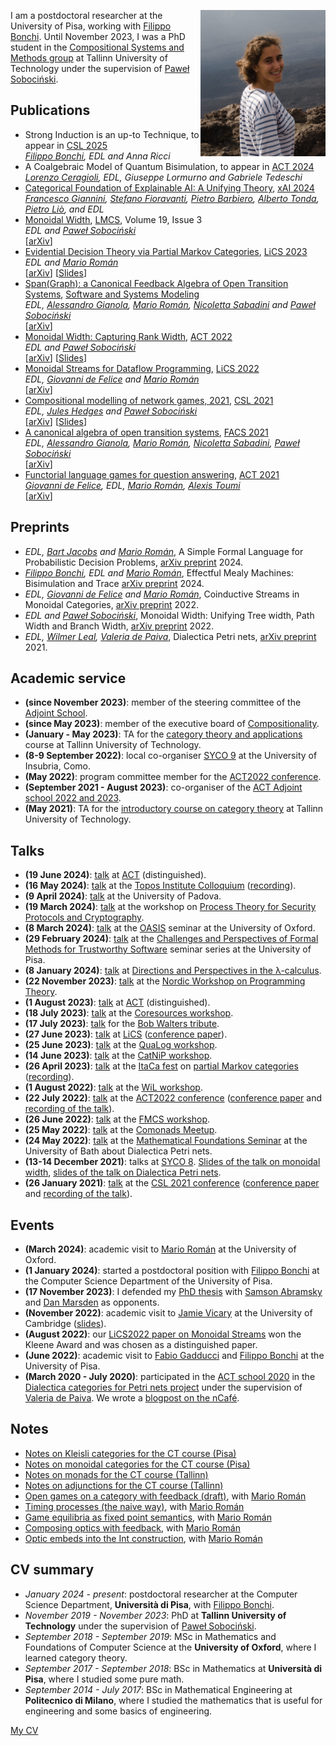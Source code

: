 <img align = "right"
    title = "Photo of Elena Di Lavore"
    src = "https://github.com/elenadilavore/elenadilavore.github.io/blob/master/profilo.jpg?raw=true" 
    width = "200">
    
I am a postdoctoral researcher at the University of Pisa, working with [Filippo Bonchi][filippo].
Until November 2023, I was a PhD student in the [Compositional Systems and Methods group](https://compose.ioc.ee/) at Tallinn University of Technology under the supervision of [Paweł Sobociński][pawel].

## Publications
* Strong Induction is an up-to Technique, to appear in [CSL 2025](https://csl2025.github.io/)  
  *[Filippo Bonchi][filippo], EDL and Anna Ricci*
* A Coalgebraic Model of Quantum Bisimulation, to appear in [ACT 2024](https://oxford24.github.io/index.html)  
  *[Lorenzo Ceragioli][lorenzoceragioli], EDL, Giuseppe Lormurno and Gabriele Tedeschi*
* [Categorical Foundation of Explainable AI: A Unifying Theory](https://doi.org/10.1007/978-3-031-63800-8_10), [xAI 2024](https://xaiworldconference.com/2024/)  
  *[Francesco Giannini][francescogiannini], [Stefano Fioravanti][stefanofioravanti], [Pietro Barbiero][pietrobarbiero], [Alberto Tonda][albertotonda], [Pietro Liò][pietrolio], and EDL*
* [Monoidal Width](https://doi.org/10.46298/lmcs-19(3:15)2023), [LMCS](https://lmcs.episciences.org/), Volume 19, Issue 3  
  *EDL and [Paweł Sobociński][pawel]*  
  [[arXiv](https://arxiv.org/abs/2212.13229)]
* [Evidential Decision Theory via Partial Markov Categories](https://doi.org/10.1109/LICS56636.2023.10175776), [LiCS 2023](https://lics.siglog.org/lics23/)  
  *EDL and [Mario Román][mario]*  
  [[arXiv](https://arxiv.org/abs/2301.12989)] [[Slides](./slides/partial-markov-act.pdf)]
* [Span(Graph): a Canonical Feedback Algebra of Open Transition Systems](https://doi.org/10.1007/s10270-023-01092-7), [Software and Systems Modeling](https://www.springer.com/journal/10270)  
  *EDL, [Alessandro Gianola][gianola], [Mario Román][mario], [Nicoletta Sabadini][nicoletta] and [Paweł Sobociński][pawel]*  
  [[arXiv](https://arxiv.org/abs/2010.10069)]
* [Monoidal Width: Capturing Rank Width](https://doi.org/10.4204/EPTCS.380.16), [ACT 2022](https://msp.cis.strath.ac.uk/act2022/)  
  *EDL and [Paweł Sobociński][pawel]*  
  [[arXiv](https://arxiv.org/abs/2205.08916)] [[Slides](./slides/mwd-act.pdf)]
* [Monoidal Streams for Dataflow Programming](https://doi.org/10.1145/3531130.3533365), [LiCS 2022](https://lics.siglog.org/lics22/)  
  *EDL, [Giovanni de Felice][giovanni] and [Mario Román][mario]*  
  [[arXiv](https://arxiv.org/abs/2202.02061)]
* [Compositional modelling of network games, 2021](https://doi.org/10.4230/LIPIcs.CSL.2021.30), [CSL 2021](https://csl2021.fmf.uni-lj.si/)  
  *EDL, [Jules Hedges][jules] and [Paweł Sobociński][pawel]*  
  [[arXiv](https://arxiv.org/abs/2006.03493)] [[Slides](./slides/games-on-graphs-csl.pdf)]
* [A canonical algebra of open transition systems](https://doi.org/10.1007/978-3-030-90636-8_4), [FACS 2021](https://facs2021.inria.fr/)  
  *EDL, [Alessandro Gianola][gianola], [Mario Román][mario], [Nicoletta Sabadini][nicoletta], [Paweł Sobociński][pawel]*  
  [[arXiv](https://arxiv.org/abs/2010.10069v1)]
* [Functorial language games for question answering](https://doi.org/10.4204/EPTCS.333.21), [ACT 2021](https://www.cl.cam.ac.uk/events/act2021/)  
  *[Giovanni de Felice][giovanni], EDL, [Mario Román][mario], [Alexis Toumi][alexis]*  
  [[arXiv](https://arxiv.org/abs/2005.09439)]

## Preprints

* *EDL, [Bart Jacobs][bart] and [Mario Román][mario]*, A Simple Formal Language for Probabilistic Decision Problems, [arXiv preprint](https://arxiv.org/abs/2410.10643) 2024.
* *[Filippo Bonchi][filippo], EDL and [Mario Román][mario]*, Effectful Mealy Machines: Bisimulation and Trace [arXiv preprint](https://arxiv.org/abs/2410.10627) 2024.
* *EDL, [Giovanni de Felice][giovanni] and [Mario Román][mario]*, Coinductive Streams in Monoidal Categories, [arXiv preprint](https://arxiv.org/abs/2212.14494) 2022.
* *EDL and [Paweł Sobociński][pawel]*, Monoidal Width: Unifying Tree width, Path Width and Branch Width, [arXiv preprint](https://arxiv.org/abs/2202.07582) 2022.
* *EDL, [Wilmer Leal][wilmer], [Valeria de Paiva][valeria]*, Dialectica Petri nets, [arXiv preprint](https://arxiv.org/abs/2105.12801) 2021.

## Academic service
* **(since November 2023)**: member of the steering committee of the [Adjoint School](http://adjointschool.com/index.html).
* **(since May 2023)**: member of the executive board of [Compositionality](https://compositionality-journal.org/).
* **(January - May 2023)**: TA for the [category theory and applications](https://compose.ioc.ee/CourseCategoryTheory.html) course at Tallinn University of Technology.
* **(8-9 September 2022)**: local co-organiser [SYCO 9](https://www.cl.cam.ac.uk/events/syco/9/) at the University of Insubria, Como.
* **(May 2022)**: program committee member for the [ACT2022 conference](https://msp.cis.strath.ac.uk/act2022/).
* **(September 2021 - August 2023)**:  co-organiser of the [ACT Adjoint school 2022 and 2023](http://adjointschool.com/).
* **(May 2021)**: TA for the [introductory course on category theory](https://compose.ioc.ee/CourseCategoryTheory.html) at Tallinn University of Technology.

## Talks
* **(19 June 2024)**: [talk](./slides/effectful-traces-act.pdf) at [ACT](https://oxford24.github.io/index.html) (distinguished). 
* **(16 May 2024)**: [talk](./slides/effectful-traces-topos.pdf) at the [Topos Institute Colloquium](https://topos.site/events/topos-colloquium/) ([recording](https://www.youtube.com/watch?v=o3t6zTvpZbs)). 
* **(9 April 2024)**: [talk](./slides/effectful-traces-padova.pdf) at the University of Padova.
* **(19 March 2024)**: [talk](./slides/effectful-traces-tallcat.pdf) at the workshop on [Process Theory for Security Protocols and Cryptography](https://www.ioc.ee/~cneste/ptspc-workshop/2024.html).
* **(8 March 2024)**: [talk](./slides/partial-markov-oasis.pdf) at the [OASIS](https://www.cs.ox.ac.uk/seminars/oasis/) seminar at the University of Oxford.
* **(29 February 2024)**: [talk](./slides/effectful-ts-pisa.pdf) at the [Challenges and Perspectives of Formal Methods for Trustworthy Software](https://dottorato.di.unipi.it/seminar-series-2023-2024/) seminar series at the University of Pisa.
* **(8 January 2024)**: [talk](./slides/effectful-ts-lambdacalculus.pdf) at [Directions and Perspectives in the λ-calculus](https://site.unibo.it/diapason/en/agenda/directions-and-perspectives-in-the-lambda-calculus).
* **(22 November 2023)**: [talk](./slides/effectful-ts-nwpt.pdf) at the [Nordic Workshop on Programming Theory](https://conf.researchr.org/home/nwpt-2023).
* **(1 August 2023)**: [talk](./slides/partial-markov-act.pdf) at [ACT](https://act2023.github.io/) (distinguished).
* **(18 July 2023)**: [talk](./slides/mwd-coresources.pdf) at the [Coresources workshop](https://www.cst.cam.ac.uk/conference/coresources-2023).
* **(17 July 2023)**: [talk](./slides/partial-markov-walters.pdf) for the [Bob Walters tribute](https://cs.ttu.ee/events/walters/).
* **(27 June 2023)**: [talk](./slides/partial-markov-lics.pdf) at [LiCS](https://lics.siglog.org/lics23/) ([conference paper](https://arxiv.org/abs/2301.12989)).
* **(25 June 2023)**: [talk](./slides/mwd-qualog.pdf) at the [QuaLog workshop](https://perso.ens-lyon.fr/matteo.mio/qualog23/).
* **(14 June 2023)**: [talk](./slides/partial-markov-catnip.pdf) at the [CatNiP workshop](https://sites.google.com/view/catniporg/home?authuser=0).
* **(26 April 2023)**: [talk](./slides/partial-markov-itaca.pdf) at the [ItaCa fest](https://progetto-itaca.github.io/pages/fest23.html) on [partial Markov categories](https://arxiv.org/abs/2301.12989) ([recording](https://www.youtube.com/watch?v=ozNTn_Uc390&list=PLwOJoZOlTAm_UQhrLlaC53FgqC4-k9App&index=2)).
* **(1 August 2022)**: [talk](./slides/mwd-wil.pdf) at the [WiL workshop](https://sites.google.com/g.uporto.pt/wil2022).
* **(22 July 2022)**: [talk](./slides/mwd-act.pdf) at the [ACT2022 conference](https://msp.cis.strath.ac.uk/act2022/programme.html) ([conference paper](https://arxiv.org/abs/2205.08916) and [recording of the talk](https://www.youtube.com/watch?v=vbEtgFRiJ7U&t=11874s)).
* **(26 June 2022)**: [talk](./slides/mwd-fmcs.pdf) at the [FMCS workshop](https://pages.cpsc.ucalgary.ca/~robin/FMCS/FMCS2022/FMCS2022.html).
* **(25 May 2022)**: [talk](./slides/mwd-comonads.pdf) at the [Comonads Meetup](https://kam.mff.cuni.cz/~jaklt/comonadwiki/index.php/Public:Seminar).
* **(24 May 2022)**: [talk](./slides/dialectica-PN-bath.pdf) at the [Mathematical Foundations Seminar](https://wiki.bath.ac.uk/display/MFS/Mathematical+Foundations+Seminars) at the University of Bath about Dialectica Petri nets.
* **(13-14 December 2021)**: talks at [SYCO 8](https://www.cl.cam.ac.uk/events/syco/8/). [Slides of the talk on monoidal width](./slides/mwd-syco.pdf), [slides of the talk on Dialectica Petri nets](./slides/dialectica-PN-syco.pdf).
* **(26 January 2021)**: [talk](./slides/games-on-graphs-csl.pdf) at the [CSL 2021 conference](https://csl2021.fmf.uni-lj.si/) ([conference paper](https://drops.dagstuhl.de/opus/volltexte/2021/13464/) and [recording of the talk](https://www.youtube.com/watch?v=QleWc1LtXLo&t=1469s)).

## Events
* **(March 2024)**: academic visit to [Mario Román][mario] at the University of Oxford. 
* **(1 January 2024)**: started a postdoctoral position with [Filippo Bonchi][filippo] at the Computer Science Department of the University of Pisa.
* **(17 November 2023)**: I defended my [PhD thesis](./notes/phd-thesis.pdf) with [Samson Abramsky][abramsky] and [Dan Marsden][marsden] as opponents. 
* **(November 2022)**: academic visit to [Jamie Vicary][jamie] at the University of Cambridge ([slides](./slides/mwd-clash.pdf)).
* **(August 2022)**: our [LiCS2022 paper on Monoidal Streams](https://dl.acm.org/doi/10.1145/3531130.3533365) won the Kleene Award and was chosen as a distinguished paper.
* **(June 2022)**: academic visit to [Fabio Gadducci][gadducci] and [Filippo Bonchi][filippo] at the University of Pisa.
* **(March 2020 - July 2020)**: participated in the [ACT school 2020](http://adjointschool.com/2020.html) in the [Dialectica categories for Petri nets project](https://www.appliedcategorytheory.org/adjoint-school-act-2020/dialectica-categories-of-petri-nets/) under the supervision of [Valeria de Paiva][valeria]. We wrote a [blogpost on the nCafé](https://golem.ph.utexas.edu/category/2020/07/linear_logic_flavoured_composi.html).

## Notes
* [Notes on Kleisli categories for the CT course (Pisa)](./notes/kleisli-categories.pdf)
* [Notes on monoidal categories for the CT course (Pisa)](./notes/monoidal-categories.pdf)
* [Notes on monads for the CT course (Tallinn)](./notes/monads-notes.pdf)
* [Notes on adjunctions for the CT course (Tallinn)](./notes/adjoints-notes.pdf)
* [Open games on a category with feedback (draft)](https://github.com/elenadilavore/open-games-on-feedback/blob/34588e8147afab2f1df0097ed0894c109b7486d1/main.pdf), with [Mario Román][mario] 
* [Timing processes (the naive way)](https://www.ioc.ee/~mroman/data/notes/timing-processes.pdf), with [Mario Román][mario]
* [Game equilibria as fixed point semantics](https://www.ioc.ee/~mroman/data/notes/game-equilibria.pdf), with [Mario Román][mario]
* [Composing optics with feedback](https://www.ioc.ee/~mroman/data/notes/composingopticswithfeedback.pdf), with [Mario Román][mario]
* [Optic embeds into the Int construction](https://github.com/mroman42/optic-int-construction/raw/master/opticint.pdf), with [Mario Román][mario]

## CV summary
* *January 2024 - present*: postdoctoral researcher at the Computer Science Department, **Università di Pisa**, with [Filippo Bonchi][filippo]. 
* *November 2019 - November 2023*: PhD at **Tallinn University of Technology** under the supervision of [Paweł Sobociński][pawel].
* *September 2018 - September 2019*: MSc in Mathematics and Foundations of Computer Science at the **University of Oxford**, where I learned category theory.
* *September 2017 - September 2018*: BSc in Mathematics at **Università di Pisa**, where I studied some pure math.
* *September 2014 - July 2017*: BSc in Mathematical Engineering at **Politecnico di Milano**, where I studied the mathematics that is useful for engineering and some basics of engineering.

[My CV](https://github.com/elenadilavore/cv/raw/master/CVElenaDiLavore.pdf)

[mario]: https://www.ioc.ee/~mroman/
[pawel]: https://www.ioc.ee/~pawel/
[jules]: https://julesh.com/
[gianola]: https://gianola.people.unibz.it/
[wilmer]: https://wilmerleal.me/
[valeria]: https://vcvpaiva.github.io/index.html
[alexis]: https://alexis.toumi.xyz/
[giovanni]: https://www.cs.ox.ac.uk/people/giovanni.defelice/
[nicoletta]: https://www.uninsubria.it/hpp/nicoletta.sabadini#
[gadducci]: http://pages.di.unipi.it/gadducci/
[filippo]: https://dblp.uni-trier.de/pid/25/5989.html
[jamie]: https://www.cl.cam.ac.uk/~jv258/
[abramsky]: https://www.cs.ox.ac.uk/people/samson.abramsky/
[marsden]: https://stringdiagram.com/
[bart]: https://www.cs.ru.nl/B.Jacobs/
[lorenzoceragioli]: https://sysma.imtlucca.it/people/lorenzo-ceragioli
[francescogiannini]: https://www.francescogiannini.eu/
[stefanofioravanti]: https://stefanofioravanti6.wixsite.com/stefano-fioravanti
[pietrobarbiero]: https://www.pietrobarbiero.eu/
[pietrolio]: https://www.cl.cam.ac.uk/~pl219/
[albertotonda]: https://www.researchgate.net/profile/Alberto-Tonda
